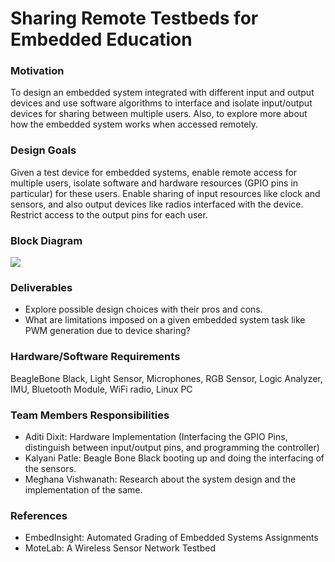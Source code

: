 # Sharing Remote Testbeds for Embedded Education

### Motivation
To design an embedded system integrated with different input and output devices and use software algorithms to interface and isolate input/output devices for sharing between multiple users. Also, to explore more about how the embedded system works when accessed remotely.

### Design Goals
Given a test device for embedded systems, enable remote access for multiple users, isolate software and hardware resources (GPIO pins in particular) for these users. Enable sharing of input resources like clock and sensors, and also output devices like radios interfaced with the device. Restrict access to the output pins for each user.

### Block Diagram
![](Remote-Test-beds-for-Embedded/RemoteTestbed(1).png)

### Deliverables
- Explore possible design choices with their pros and cons.
- What are limitations imposed on a given embedded system task like PWM generation due to device sharing?

### Hardware/Software Requirements
BeagleBone Black, Light Sensor, Microphones, RGB Sensor, Logic Analyzer, IMU, Bluetooth Module, WiFi radio, Linux PC

### Team Members Responsibilities
- Aditi Dixit: Hardware Implementation (Interfacing the GPIO Pins, distinguish between input/output pins, and programming the controller)
- Kalyani Patle: Beagle Bone Black booting up and doing the interfacing of the sensors.
- Meghana Vishwanath: Research about the system design and the implementation of the same.

### References
- EmbedInsight: Automated Grading of Embedded Systems Assignments
- MoteLab: A Wireless Sensor Network Testbed
